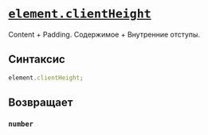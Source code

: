 # [`element.clientHeight`](../index.md)

Content + Padding. Содержимое + Внутренние отступы.

## Синтаксис

```js
element.clientHeight;
```

## Возвращает

### `number`
